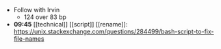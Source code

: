 - Follow with Irvin
	- 124 over 83 bp
- **09:45** [[technical]] [[script]] [[rename]]:   https://unix.stackexchange.com/questions/284499/bash-script-to-fix-file-names